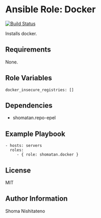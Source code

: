 Ansible Role: Docker
=========

[![Build Status](https://travis-ci.org/shomatan/ansible-role-docker.svg?branch=master)](https://travis-ci.org/shomatan/ansible-role-docker)

Installs docker.

Requirements
------------

None.

Role Variables
--------------

    docker_insecure_registries: []


Dependencies
------------

- shomatan.repo-epel

Example Playbook
----------------

    - hosts: servers
      roles:
         - { role: shomatan.docker }

License
-------

MIT

Author Information
------------------

Shoma Nishitateno